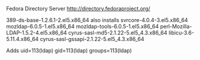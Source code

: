 Fedora Directory Server
http://directory.fedoraproject.org/

389-ds-base-1.2.6.1-2.el5.x86_64
also installs
svrcore-4.0.4-3.el5.x86_64
mozldap-6.0.5-1.el5.x86_64
mozldap-tools-6.0.5-1.el5.x86_64
perl-Mozilla-LDAP-1.5.2-4.el5.x86_64
cyrus-sasl-md5-2.1.22-5.el5_4.3.x86_64
libicu-3.6-5.11.4.x86_64
cyrus-sasl-gssapi-2.1.22-5.el5_4.3.x86_64


Adds
uid=113(ldap) gid=113(ldap) groups=113(ldap)

